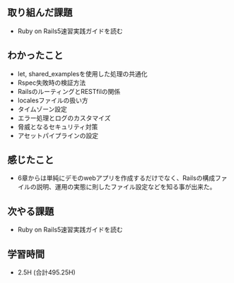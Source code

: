 ## 取り組んだ課題
- Ruby on Rails5速習実践ガイドを読む
  
## わかったこと
- let, shared_examplesを使用した処理の共通化
- Rspec失敗時の検証方法
- RailsのルーティングとRESTfilの関係
- localesファイルの扱い方
- タイムゾーン設定
- エラー処理とログのカスタマイズ
- 脅威となるセキュリティ対策
- アセットパイプラインの設定
  
## 感じたこと  
- 6章からは単純にデモのwebアプリを作成するだけでなく、Railsの構成ファイルの説明、運用の実態に則したファイル設定などを知る事が出来た。

## 次やる課題  
- Ruby on Rails5速習実践ガイドを読む
  
## 学習時間  
- 2.5H (合計495.25H)

